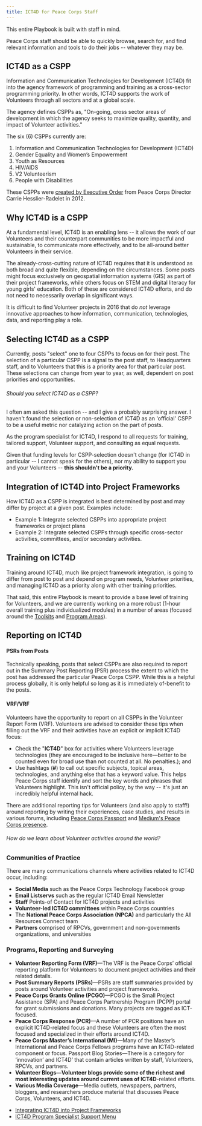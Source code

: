 ```yaml
---
title: ICT4D for Peace Corps Staff
---
```


This entire Playbook is built with staff in mind.

Peace Corps staff should be able to quickly browse, search for, and find relevant information and tools to do their jobs -- whatever they may be.



## ICT4D as a CSPP

Information and Communication Technologies for Development (ICT4D) fit into the agency framework of programming and training as a cross-sector programming priority. In other words, ICT4D supports the work of Volunteers through all sectors and at a global scale.

The agency defines CSPPs as, "On-going, cross sector areas of development in which the agency seeks to maximize quality, quantity, and impact of Volunteer activities."

The six (6) CSPPs currently are:

1. Information and Communication Technologies for Development (ICT4D)
2. Gender Equality and Women’s Empowerment
3. Youth as Resources
4. HIV/AIDS
5. V2 Volunteerism
6. People with Disabilities

These CSPPs were [created by Executive Order](/img/initiatives-signed-memo-2012.pdf) from Peace Corps Director Carrie Hesslier-Radelet in 2012.

## Why ICT4D is a CSPP

At a fundamental level, ICT4D is an enabling lens -- it allows the work of our Volunteers and their counterpart communities to be more impactful and sustainable, to communicate more effectively, and to be all-around better Volunteers in their service.

The already-cross-cutting nature of ICT4D requires that it is understood as both broad and quite flexible, depending on the circumstances. Some posts might focus exclusively on geospatial information systems (GIS) as part of their project frameworks, while others focus on STEM and digital literacy for young girls' education. Both of these are considered ICT4D efforts, and do not need to necessarily overlap in significant ways.

It is difficult to find Volunteer projects in 2016 that do *not* leverage innovative approaches to how information, communication, technologies, data, and reporting play a role.

## Selecting ICT4D as a CSPP

Currently, posts "select" one to four CSPPs to focus on for their post. The selection of a particular CSPP is a signal to the post staff, to Headquarters staff, and to Volunteers that this is a priority area for that particular post. These selections can change from year to year, as well, dependent on post priorities and opportunities.

<div class="note">

###### Should you select ICT4D as a CSPP?

I often am asked this question -- and I give a probably surprising answer. I haven't found the selection or non-selection of ICT4D as an 'official' CSPP to be a useful metric nor catalyzing action on the part of posts. 

As the program specialist for ICT4D, I respond to all requests for training, tailored support, Volunteer support, and consulting as equal requests.

Given that funding levels for CSPP-selection doesn't change (for ICT4D in particular -- I cannot speak for the others), nor my ability to support you and your Volunteers -- **this shouldn't be a priority.**

</div>

## Integration of ICT4D into Project Frameworks

How ICT4D as a CSPP is integrated is best determined by post and may differ by project at a given post. Examples include:

- Example 1: Integrate selected CSPPs into appropriate project frameworks or project plans
- Example 2: Integrate selected CSPPs through specific cross-sector activities, committees, and/or secondary activities.
 
## Training on ICT4D

Training around ICT4D, much like project framework integration, is going to differ from post to post and depend on program needs, Volunteer priorities, and managing ICT4D as a priority along with other training priorities.

That said, this entire Playbook is meant to provide a base level of training for Volunteers, and we are currently working on a more robust (1-hour overall training plus individualized modules) in a number of areas (focused around the [Toolkits](/toolkits/) and [Program Areas](/program-areas/)).
 
## Reporting on ICT4D

#### PSRs from Posts

Technically speaking, posts that select CSPPs are also required to report out in the Summary Post Reporting (PSR) process the extent to which the post has addressed the particular Peace Corps CSPP. While this is a helpful process globally, it is only helpful so long as it is immediately of-benefit to the posts. 

#### VRF/VRF

Volunteers have the opportunity to report on all CSPPs in the Volunteer Report Form (VRF). Volunteers are advised to consider these tips when filling out the VRF and their activities have an explicit or implicit ICT4D focus:
 
- Check the "**ICT4D**" box for activities where Volunteers leverage technologies (they are encouraged to be inclusive here—better to be counted even for broad use than not counted at all. No penalties.); and
- Use hashtags (**#**) to call out specific subjects, topical areas, technologies, and anything else that has a keyword value. This helps Peace Corps staff identify and sort the key words and phrases that Volunteers highlight. This isn't official policy, by the way -- it's just an incredibly helpful internal hack.

There are additional reporting tips for Volunteers (and also apply to staff!) around reporting by writing their experiences, case studies, and results in various forums, including [Peace Corps Passport](http://passport.peacecorps.gov) and [Medium's Peace Corps presence](https://medium.com/@PeaceCorps).

<div class="note">

###### How do we learn about Volunteer activities around the world?


### Communities of Practice

There are many communications channels where activities related to ICT4D occur, including:

- **Social Media** such as the Peace Corps Technology Facebook group
- **Email Listservs** such as the regular ICT4D Email Newsletter
- **Staff** Points-of Contact for ICT4D projects and activities
- **Volunteer-led ICT4D committees** within Peace Corps countries
- The **National Peace Corps Association (NPCA)** and particularly the All Resources Connect team
- **Partners** comprised of RPCVs, government and non-governments organizations, and universities

### Programs, Reporting and Surveying

- **Volunteer Reporting Form (VRF)**—The VRF is the Peace Corps’ official reporting platform for Volunteers to document project activities and their related details. 
- **Post Summary Reports (PSRs)**—PSRs are staff summaries provided by posts around Volunteer activities and project frameworks.
- **Peace Corps Grants Online (PCGO)**—PCGO is the Small Project Assistance (SPA) and Peace Corps Partnership Program (PCPP) portal for grant submissions and donations. Many projects are tagged as ICT-focused.
- **Peace Corps Response (PCR)**—A number of PCR positions have an explicit ICT4D-related focus and these Volunteers are often the most focused and specialized in their efforts around ICT4D.
- **Peace Corps Master’s International (MI)**—Many of the Master’s International and Peace Corps Fellows programs have an ICT4D-related component or focus. Passport Blog Stories—There is a category for ‘innovation’ and ICT4D’ that contain articles written by staff, Volunteers, RPCVs, and partners.
- **Volunteer Blogs—Volunteer blogs provide some of the richest and most interesting updates around current uses of ICT4D**-related efforts.
- **Various Media Coverage**—Media outlets, newspapers, partners, bloggers, and researchers produce material that discusses Peace Corps, Volunteers, and ICT4D.

</div>




- [Integrating ICT4D into Project Frameworks]()
- [ICT4D Program Specialist Support Menu]()
